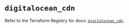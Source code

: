 # `digitalocean_cdn`

Refer to the Terraform Registry for docs: [`digitalocean_cdn`](https://registry.terraform.io/providers/digitalocean/digitalocean/2.58.0/docs/resources/cdn).
